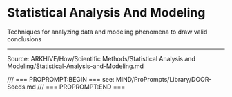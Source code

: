 # Statistical Analysis And Modeling

Techniques for analyzing data and modeling phenomena to draw valid conclusions

---
Source: ARKHIVE/How/Scientific Methods/Statistical Analysis and Modeling/Statistical-Analysis-and-Modeling.md

/// === PROPROMPT:BEGIN ===
see: MIND/ProPrompts/Library/DOOR-Seeds.md
/// === PROPROMPT:END ===
